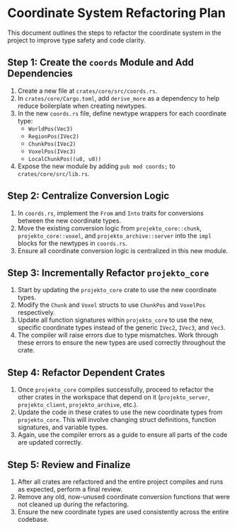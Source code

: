# Coordinate System Refactoring Plan

This document outlines the steps to refactor the coordinate system in the project to improve type safety and code clarity.

## Step 1: Create the `coords` Module and Add Dependencies

1.  Create a new file at `crates/core/src/coords.rs`.
2.  In `crates/core/Cargo.toml`, add `derive_more` as a dependency to help reduce boilerplate when creating newtypes.
3.  In the new `coords.rs` file, define newtype wrappers for each coordinate type:
    *   `WorldPos(Vec3)`
    *   `RegionPos(IVec2)`
    *   `ChunkPos(IVec2)`
    *   `VoxelPos(IVec3)`
    *   `LocalChunkPos((u8, u8))`
4.  Expose the new module by adding `pub mod coords;` to `crates/core/src/lib.rs`.

## Step 2: Centralize Conversion Logic

1.  In `coords.rs`, implement the `From` and `Into` traits for conversions between the new coordinate types.
2.  Move the existing conversion logic from `projekto_core::chunk`, `projekto_core::voxel`, and `projekto_archive::server` into the `impl` blocks for the newtypes in `coords.rs`.
3.  Ensure all coordinate conversion logic is centralized in this new module.

## Step 3: Incrementally Refactor `projekto_core`

1.  Start by updating the `projekto_core` crate to use the new coordinate types.
2.  Modify the `Chunk` and `Voxel` structs to use `ChunkPos` and `VoxelPos` respectively.
3.  Update all function signatures within `projekto_core` to use the new, specific coordinate types instead of the generic `IVec2`, `IVec3`, and `Vec3`.
4.  The compiler will raise errors due to type mismatches. Work through these errors to ensure the new types are used correctly throughout the crate.

## Step 4: Refactor Dependent Crates

1.  Once `projekto_core` compiles successfully, proceed to refactor the other crates in the workspace that depend on it (`projekto_server`, `projekto_client`, `projekto_archive`, etc.).
2.  Update the code in these crates to use the new coordinate types from `projekto_core`. This will involve changing struct definitions, function signatures, and variable types.
3.  Again, use the compiler errors as a guide to ensure all parts of the code are updated correctly.

## Step 5: Review and Finalize

1.  After all crates are refactored and the entire project compiles and runs as expected, perform a final review.
2.  Remove any old, now-unused coordinate conversion functions that were not cleaned up during the refactoring.
3.  Ensure the new coordinate types are used consistently across the entire codebase.
